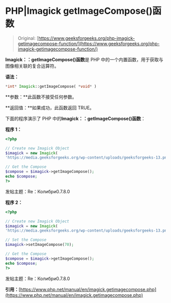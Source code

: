 # PHP|Imagick getImageCompose()函数

> Original: [https://www.geeksforgeeks.org/php-imagick-getimagecompose-function/](https://www.geeksforgeeks.org/php-imagick-getimagecompose-function/)

**Imagick：：getImageCompose()函数**是 PHP 中的一个内置函数，用于获取与图像相关联的复合运算符。

**语法：**

```php
*int* Imagick::getImageCompose( *void* )
```

**参数：**此函数不接受任何参数。

**返回值：**如果成功，此函数返回 TRUE。

下面的程序演示了 PHP 中的**Imagick：：getImageCompose()函数**：

**程序 1：**

```php
<?php

// Create new Imagick Object
$imagick = new Imagick(
'https://media.geeksforgeeks.org/wp-content/uploads/geeksforgeeks-13.png');

// Get the Compose
$compose = $imagick->getImageCompose();
echo $compose;
?>
```

发帖主题：Re：Колибри0.7.8.0

**程序 2：**

```php
<?php

// Create new Imagick Object
$imagick = new Imagick(
'https://media.geeksforgeeks.org/wp-content/uploads/geeksforgeeks-13.png');

// Set the Compose
$imagick->setImageCompose(70);

// Get the Compose
$compose = $imagick->getImageCompose();
echo $compose;
?>
```

发帖主题：Re：Колибри0.7.8.0

**引用：**[https://www.php.net/manual/en/imagick.getimagecompose.php](https://www.php.net/manual/en/imagick.getimagecompose.php)